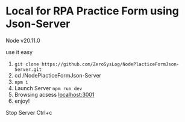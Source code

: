 # Local for RPA Practice Form using Json-Server

Node v20.11.0

use it easy

1. `git clone https://github.com/ZeroSysLog/NodePlacticeFormJson-Server.git`
2. cd /NodePlacticeFormJson-Server
3. `npm i` 
4. Launch Server `npm run dev`
5. Browsing acsess [localhost:3001](http://localhost:3001/)
6. enjoy!

Stop Server Ctrl+c
